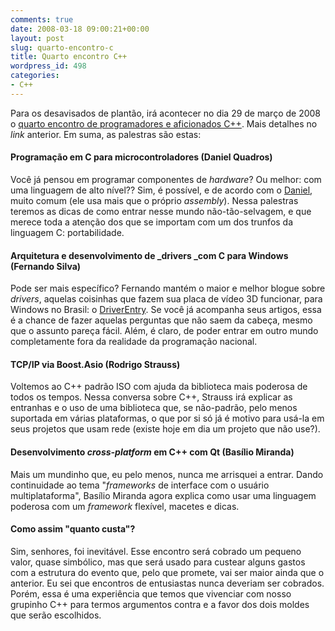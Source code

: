 ```yaml
---
comments: true
date: 2008-03-18 09:00:21+00:00
layout: post
slug: quarto-encontro-c
title: Quarto encontro C++
wordpress_id: 498
categories:
- C++
---
```


Para os desavisados de plantão, irá acontecer no dia 29 de março de 2008 o [quarto encontro de programadores e aficionados C++](http://www.cbrasil.org/wiki/index.php?title=Quarto_Encontro_de_Programadores). Mais detalhes no _link_ anterior. Em suma, as palestras são estas:




#### Programação em C para microcontroladores (Daniel Quadros)


Você já pensou em programar componentes de _hardware_? Ou melhor: com uma linguagem de alto nível?? Sim, é possível, e de acordo com o [Daniel](http://dqsoft.blogspot.com/), muito comum (ele usa mais que o próprio _assembly_). Nessa palestras teremos as dicas de como entrar nesse mundo não-tão-selvagem, e que merece toda a atenção dos que se importam com um dos trunfos da linguagem C: portabilidade.


#### Arquitetura e desenvolvimento de _drivers _com C para Windows (Fernando Silva)


Pode ser mais específico? Fernando mantém o maior e melhor blogue sobre _drivers_, aquelas coisinhas que fazem sua placa de vídeo 3D funcionar, para Windows no Brasil: o [DriverEntry](http://www.driverentry.com.br). Se você já acompanha seus artigos, essa é a chance de fazer aquelas perguntas que não saem da cabeça, mesmo que o assunto pareça fácil. Além, é claro, de poder entrar em outro mundo completamente fora da realidade da programação nacional.


#### TCP/IP via Boost.Asio (Rodrigo Strauss)


Voltemos ao C++ padrão ISO com ajuda da biblioteca mais poderosa de todos os tempos. Nessa conversa sobre C++, Strauss irá explicar as entranhas e o uso de uma biblioteca que, se não-padrão, pelo menos suportada em várias plataformas, o que por si só já é motivo para usá-la em seus projetos que usam rede (existe hoje em dia um projeto que não use?).


#### Desenvolvimento _cross-platform_ em C++ com Qt (Basílio Miranda)


Mais um mundinho que, eu pelo menos, nunca me arrisquei a entrar. Dando continuidade ao tema "_frameworks_ de interface com o usuário multiplataforma", Basílio Miranda agora explica como usar uma  linguagem poderosa com um _framework_ flexível, macetes e dicas.


#### Como assim "quanto custa"?


Sim, senhores, foi inevitável. Esse encontro será cobrado um pequeno valor, quase simbólico, mas que será usado para custear alguns gastos com a estrutura do evento que, pelo que promete, vai ser maior ainda que o anterior. Eu sei que encontros de entusiastas nunca deveriam ser cobrados. Porém, essa é uma experiência que temos que vivenciar com nosso grupinho C++ para termos argumentos contra e a favor dos dois moldes que serão escolhidos.
